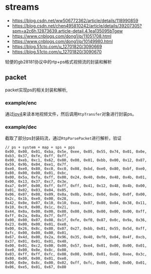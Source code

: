 # streams

- https://blog.csdn.net/ww506772362/article/details/118990859
- https://blog.csdn.net/chen495810242/article/details/39207305?spm=a2c6h.12873639.article-detail.4.1ea135095bTgew
- https://www.cnblogs.com/dong1/p/11051708.html
- https://www.cnblogs.com/dong1/p/10149980.html
- https://blog.51cto.com/u_12701820/3090669
- https://blog.51cto.com/u_12701820/3090670

轻便的gb28181协议中的rtp+ps格式视频流的封装和解析

## packet

packet实现ps的相关封装和解析,

### example/enc

通过[joy4](https://github.com/nareix/joy4)来读本地视频文件，然后调用`RtpTransfer`对象进行封装ps。

### example/dec

截取了部分ps封装码流，通过`RtpParsePacket`进行解析，验证

```golang
// ps + system + map + sps + pps  
0x00, 0x00, 0x01, 0xba, 0x5e, 0xee, 0x05, 0x55, 0x74, 0x01, 0x0e, 0xb3, 0x37, 0xfe, 0xff, 0xff,
0x00, 0xeb, 0xc1, 0x62, 0x00, 0x00, 0x01, 0xbb, 0x00, 0x12, 0x87, 0x59, 0x9b, 0x04, 0xe1, 0x7f,
0xe0, 0xe0, 0x80, 0xc0, 0xc0, 0x08, 0xbd, 0xe0, 0x80, 0xbf, 0xe0, 0x80, 0x00, 0x00, 0x01, 0xbc,
0x00, 0x5a, 0xfa, 0xff, 0x00, 0x24, 0x40, 0x0e, 0x48, 0x4b, 0x01, 0x00, 0x13, 0x37, 0xc7, 0x3e,
0xa7, 0x9f, 0x00, 0xff, 0xff, 0xff, 0x41, 0x12, 0x48, 0x4b, 0x00, 0x01, 0x02, 0x03, 0x04, 0x05,
0x06, 0x07, 0x08, 0x09, 0x0a, 0x0b, 0x0c, 0x0d, 0x0e, 0x0f, 0x00, 0x2c, 0x1b, 0xe0, 0x00, 0x28,
0x42, 0x0e, 0x07, 0x10, 0x10, 0xea, 0x07, 0x80, 0x04, 0x38, 0x11, 0x10, 0xc0, 0x00, 0x1c, 0x21,
0x44, 0x0a, 0x00, 0x00, 0x80, 0x00, 0x00, 0x00, 0x00, 0x00, 0xff, 0xff, 0x2a, 0x0a, 0x7f, 0xff,
0x00, 0x00, 0x07, 0x08, 0x1f, 0xfe, 0xf0, 0x87, 0x0c, 0x9a, 0x36, 0x23, 0x00, 0x00, 0x01, 0xe0,
0x00, 0x26, 0x8c, 0x80, 0x07, 0x27, 0xbb, 0x81, 0x55, 0x5d, 0xff, 0xfc, 0x00, 0x00, 0x00, 0x01,
0x67, 0x4d, 0x00, 0x2a, 0x96, 0x35, 0x40, 0xf0, 0x04, 0x4f, 0xcb, 0x37, 0x01, 0x01, 0x01, 0x40,
0x00, 0x01, 0xc2, 0x00, 0x00, 0x57, 0xe4, 0x01, 0x00, 0x00, 0x01, 0xe0, 0x00, 0x0e, 0x8c, 0x00,
0x03, 0xff, 0xff, 0xfc, 0x00, 0x00, 0x00, 0x01, 0x68, 0xee, 0x3c, 0x80, 0x00, 0x00, 0x01, 0xe0,
0x00, 0x0e, 0x8c, 0x00, 0x02, 0xff, 0xfc, 0x00, 0x00, 0x00, 0x01, 0x06, 0xe5, 0x01, 0x67, 0x80

```